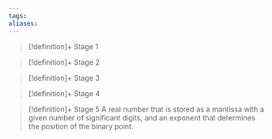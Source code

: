 ```yaml
---
tags:
aliases:
---
```


> [!definition]+ Stage 1
>

> [!definition]+ Stage 2
>

> [!definition]+ Stage 3
>

> [!definition]+ Stage 4
>

> [!definition]+ Stage 5
> A real number that is stored as a mantissa with a given number of significant digits, and an exponent that determines the position of the binary point.



